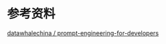 # 参考资料
[datawhalechina / prompt-engineering-for-developers](https://github.com/datawhalechina/prompt-engineering-for-developers)